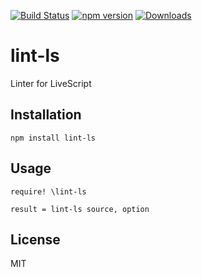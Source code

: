 [![Build Status](https://travis-ci.org/AyaMorisawa/lint-ls.svg?branch=master)](https://travis-ci.org/AyaMorisawa/lint-ls)
[![npm version](https://badge.fury.io/js/lint-ls.svg)](http://badge.fury.io/js/lint-ls)
[![Downloads](http://img.shields.io/npm/dm/lint-ls.svg)](https://npmjs.org/package/lint-ls)

# lint-ls
Linter for LiveScript

## Installation
`npm install lint-ls`

## Usage
```ls
require! \lint-ls

result = lint-ls source, option
```

## License
MIT
